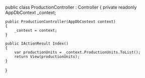 public class ProductionController : Controller
{
    private readonly AppDbContext _context;

    public ProductionController(AppDbContext context)
    {
        _context = context;
    }

    public IActionResult Index()
    {
        var productionUnits = _context.ProductionUnits.ToList();
        return View(productionUnits);
    }
}